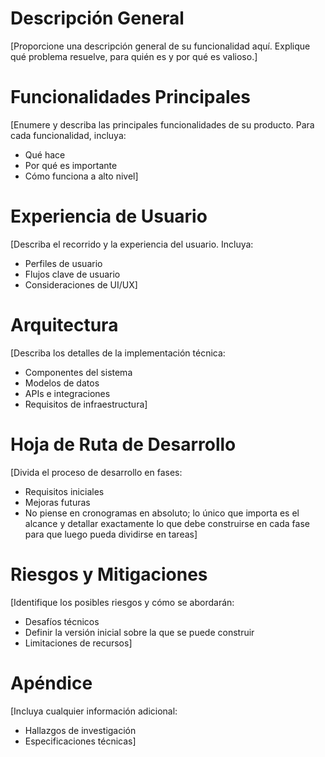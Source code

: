 # Descripción General  
[Proporcione una descripción general de su funcionalidad aquí. Explique qué problema resuelve, para quién es y por qué es valioso.]

# Funcionalidades Principales  
[Enumere y describa las principales funcionalidades de su producto. Para cada funcionalidad, incluya:
- Qué hace
- Por qué es importante
- Cómo funciona a alto nivel]

# Experiencia de Usuario  
[Describa el recorrido y la experiencia del usuario. Incluya:
- Perfiles de usuario
- Flujos clave de usuario
- Consideraciones de UI/UX]

# Arquitectura  
[Describa los detalles de la implementación técnica:
- Componentes del sistema
- Modelos de datos
- APIs e integraciones
- Requisitos de infraestructura]

# Hoja de Ruta de Desarrollo  
[Divida el proceso de desarrollo en fases:
- Requisitos iniciales
- Mejoras futuras
- No piense en cronogramas en absoluto; lo único que importa es el alcance y detallar exactamente lo que debe construirse en cada fase para que luego pueda dividirse en tareas]

# Riesgos y Mitigaciones  
[Identifique los posibles riesgos y cómo se abordarán:
- Desafíos técnicos
- Definir la versión inicial sobre la que se puede construir
- Limitaciones de recursos]

# Apéndice  
[Incluya cualquier información adicional:
- Hallazgos de investigación
- Especificaciones técnicas] 